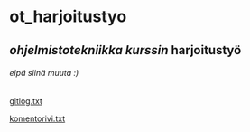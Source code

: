 # ot_harjoitustyo

## *ohjelmistotekniikka kurssin* __harjoitustyö__

###### eipä siinä muuta :)

[gitlog.txt](https://github.com/Redomy/ot-harjoitustyo/blob/master/laskarit/viikko1/gitlog.txt)


[komentorivi.txt](https://github.com/Redomy/ot-harjoitustyo/blob/master/laskarit/viikko1/komentorivi.txt)

